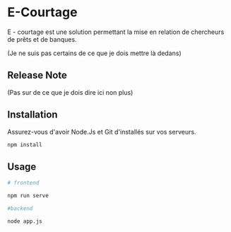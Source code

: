 # E-Courtage

E - courtage est une solution permettant la mise en relation de chercheurs de prêts et de banques.

(Je ne suis pas certains de ce que je dois mettre là dedans)

## Release Note

(Pas sur de ce que je dois dire ici non plus)

## Installation

Assurez-vous d'avoir Node.Js et Git d'installés sur vos serveurs.

```bash
npm install
```

## Usage

```bash
# frontend

npm run serve

#backend

node app.js

```

